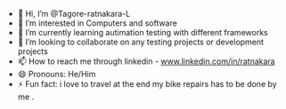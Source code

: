 - 👋 Hi, I’m @Tagore-ratnakara-L
- 👀 I’m interested in Computers and software
- 🌱 I’m currently learning autimation testing with different frameworks
- 💞️ I’m looking to collaborate on any testing projects or development projects 
- 📫 How to reach me through linkedin - www.linkedin.com/in/ratnakara   
- 😄 Pronouns: He/Him
- ⚡ Fun fact: i love to travel at the end my bike repairs has to be done by me .

<!---
Tagore-ratnakara-L/Tagore-ratnakara-L is a ✨ special ✨ repository because its `README.md` (this file) appears on your GitHub profile.
You can click the Preview link to take a look at your changes.
--->
